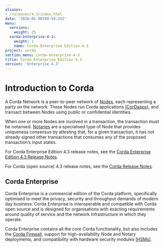 ```yaml
---
aliases:
- /releases/4.3/index.html
date: '2020-01-08T09:59:25Z'
menu:
  versions:
    weight: 25
  corda-enterprise-4-3:
    weight: 1
    name: Corda Enterprise Edition 4.3
project: corda
section_menu: corda-enterprise-4-3
title: Corda Enterprise Edition 4.3
version: 'Enterprise 4.3'
---
```



# Introduction to Corda

A Corda Network is a peer-to-peer network of [Nodes](../../../../../en/platform/corda/4.3/enterprise/corda-nodes-index.md), each representing a party on the network.
These Nodes run Corda applications [(CorDapps)](../../../../../en/platform/corda/4.3/enterprise/building-a-cordapp-index.md), and transact between Nodes using public or
confidential identities.

When one or more Nodes are involved in a transaction, the transaction must be notarised. [Notaries](../../../../../en/platform/corda/4.3/enterprise/running-a-notary.md) are a specialised type
of Node that provides uniqueness consensus by attesting that, for a given transaction, it has not already signed other
transactions that consumes any of the proposed transaction’s input states.

For Corda Enterprise Edition 4.3 release notes, see the [Corda Enterprise Edition 4.3 Release Notes](../../../../../en/platform/corda/4.3/enterprise/release-notes-enterprise.md).

For Corda (open source) 4.3 release notes, see the [Corda Release Notes](../../../../../en/platform/corda/4.3/open-source/release-notes.md).

## Corda Enterprise

Corda Enterprise is a commercial edition of the Corda platform, specifically optimised to meet the privacy, security and
throughput demands of modern day business. Corda Enterprise is interoperable and compatible with Corda open source and
is designed for organisations with exacting requirements around quality of service and the network infrastructure in
which they operate.

Corda Enterprise contains all the core Corda functionality, but also includes the [Corda Firewall](../../../../../en/platform/corda/4.3/enterprise/corda-firewall-component.md),
support for high-availability Node and Notary deployments, and compatibility with hardware security modules [(HSMs)](../../../../../en/platform/corda/4.3/enterprise/cryptoservice-configuration.md).
